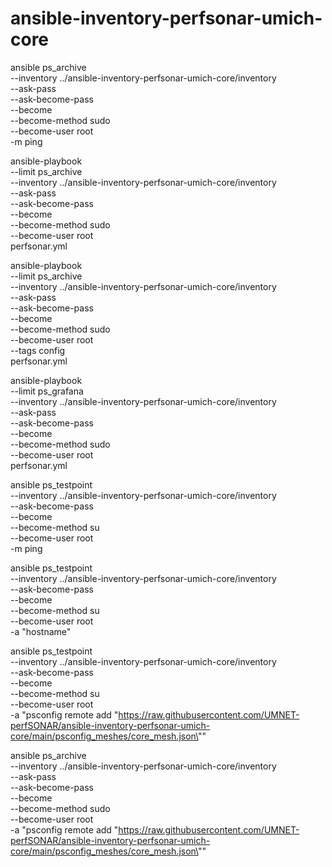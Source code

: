 # ansible-inventory-perfsonar-umich-core

ansible ps_archive \
  --inventory ../ansible-inventory-perfsonar-umich-core/inventory \
  --ask-pass \
  --ask-become-pass \
  --become \
  --become-method sudo \
  --become-user root \
  -m ping

ansible-playbook \
  --limit ps_archive \
  --inventory ../ansible-inventory-perfsonar-umich-core/inventory \
  --ask-pass \
  --ask-become-pass \
  --become \
  --become-method sudo \
  --become-user root \
  perfsonar.yml

ansible-playbook \
  --limit ps_archive \
  --inventory ../ansible-inventory-perfsonar-umich-core/inventory \
  --ask-pass \
  --ask-become-pass \
  --become \
  --become-method sudo \
  --become-user root \
  --tags config \
  perfsonar.yml

ansible-playbook \
  --limit ps_grafana \
  --inventory ../ansible-inventory-perfsonar-umich-core/inventory \
  --ask-pass \
  --ask-become-pass \
  --become \
  --become-method sudo \
  --become-user root \
  perfsonar.yml

ansible ps_testpoint \
  --inventory ../ansible-inventory-perfsonar-umich-core/inventory \
  --ask-become-pass \
  --become \
  --become-method su \
  --become-user root \
  -m ping


ansible ps_testpoint \
  --inventory ../ansible-inventory-perfsonar-umich-core/inventory \
  --ask-become-pass \
  --become \
  --become-method su \
  --become-user root \
  -a "hostname"

ansible ps_testpoint \
  --inventory ../ansible-inventory-perfsonar-umich-core/inventory \
  --ask-become-pass \
  --become \
  --become-method su \
  --become-user root \
  -a "psconfig remote add \"https://raw.githubusercontent.com/UMNET-perfSONAR/ansible-inventory-perfsonar-umich-core/main/psconfig_meshes/core_mesh.json\""


ansible ps_archive \
  --inventory ../ansible-inventory-perfsonar-umich-core/inventory \
  --ask-pass \
  --ask-become-pass \
  --become \
  --become-method sudo \
  --become-user root \
  -a "psconfig remote add \"https://raw.githubusercontent.com/UMNET-perfSONAR/ansible-inventory-perfsonar-umich-core/main/psconfig_meshes/core_mesh.json\""

